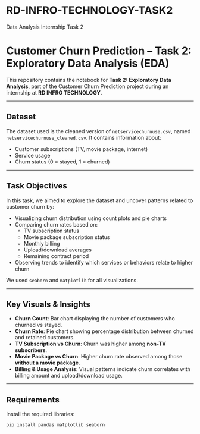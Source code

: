 # RD-INFRO-TECHNOLOGY-TASK2
Data Analysis Internship Task 2
# Customer Churn Prediction – Task 2: Exploratory Data Analysis (EDA)

This repository contains the notebook for **Task 2: Exploratory Data Analysis**, part of the Customer Churn Prediction project during an internship at **RD INFRO TECHNOLOGY**.

---

##  Dataset

The dataset used is the cleaned version of `netservicechurnuse.csv`, named `netservicechurnuse_cleaned.csv`. It contains information about:
- Customer subscriptions (TV, movie package, internet)
- Service usage
- Churn status (0 = stayed, 1 = churned)

---

## Task Objectives

In this task, we aimed to explore the dataset and uncover patterns related to customer churn by:
- Visualizing churn distribution using count plots and pie charts
- Comparing churn rates based on:
  - TV subscription status
  - Movie package subscription status
  - Monthly billing
  - Upload/download averages
  - Remaining contract period
- Observing trends to identify which services or behaviors relate to higher churn

We used `seaborn` and `matplotlib` for all visualizations.

---

## Key Visuals & Insights

- **Churn Count**: Bar chart displaying the number of customers who churned vs stayed.
- **Churn Rate**: Pie chart showing percentage distribution between churned and retained customers.
- **TV Subscription vs Churn**: Churn was higher among **non-TV subscribers**.
- **Movie Package vs Churn**: Higher churn rate observed among those **without a movie package**.
- **Billing & Usage Analysis**: Visual patterns indicate churn correlates with billing amount and upload/download usage.

---

## Requirements

Install the required libraries:

```bash
pip install pandas matplotlib seaborn
